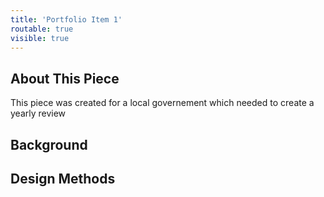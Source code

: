```yaml
---
title: 'Portfolio Item 1'
routable: true
visible: true
---
```


## About This Piece

This piece was created for a local governement which needed to create a yearly review

## Background


## Design Methods
